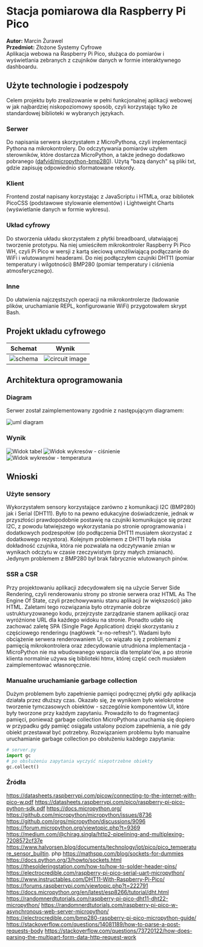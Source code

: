 # Stacja pomiarowa dla Raspberry Pi Pico

**Autor:** Marcin Żurawel  
**Przedmiot:** Złożone Systemy Cyfrowe  
Aplikacja webowa na Raspberry Pi Pico, służąca do pomiarów i wyświetlania
zebranych z czujników danych w formie interaktywnego dashboardu.

## Użyte technologie i podzespoły

Celem projektu było zrealizowanie w pełni funkcjonalnej aplikacji webowej w jak
najbardziej niskopoziomowy sposób, czyli korzystając tylko ze standardowej
biblioteki w wybranych językach.

### Serwer

Do napisania serwera skorzystałem z MicroPythona, czyli implementacji Pythona na
mikrokontrolery. Do odczytywania pomiarów użyłem sterowników, które dostarcza
MicroPython, a także jednego dodatkowo pobranego
([dafvid/micropython-bmp280](https://github.com/dafvid/micropython-bmp280/tree/master)).
Użytą "bazą danych" są pliki txt, gdzie zapisuję odpowiednio sformatowane
rekordy.

### Klient

Frontend został napisany korzystając z JavaScriptu i HTMLa, oraz bibliotek
PicoCSS (podstawowe stylowanie elementów) i Lightweight Charts (wyświetlanie
danych w formie wykresu).

### Układ cyfrowy

Do stworzenia układu skorzystałem z płytki breadboard, ułatwiającej tworzenie
prototypu. Na niej umieściłem mikrokontroler Raspberry Pi Pico WH, czyli Pi Pico
w wersji z kartą sieciową umożliwiającą podłączanie do WiFi i wlutowanymi
headerami. Do niej podłączyłem czujniki DHT11 (pomiar temperatury i wilgotności)
BMP280 (pomiar temperatury i ciśnienia atmosferycznego).

### Inne

Do ułatwienia najczęstszych operacji na mikrokontrolerze (ładowanie plików,
uruchamianie REPL, konfigurowanie WiFi) przygotowałem skrypt Bash.

## Projekt układu cyfrowego

|           Schemat            |                  Wynik                   |
| :--------------------------: | :--------------------------------------: |
| ![schema](./docs/schema.png) | ![circuit image](./docs/circuit_irl.jpg) |

## Architektura oprogramowania

### Diagram

Serwer został zaimplementowany zgodnie z następującym diagramem:

![uml diagram](./docs/uml_pl.png)

### Wynik

![Widok tabel](./docs/preview_tables.png)
![Widok wykresów - ciśnienie](./docs/preview_chart_pressure.png)
![Widok wykresów - temperatura](./docs/preview_chart_temperature.png)

## Wnioski

### Użyte sensory

Wykorzystałem sensory korzystające zarówno z komunikacji I2C (BMP280) jak i
Serial (DHT11). Było to na pewno edukacyjne doświadczenie, jednak w przyszłości
prawdopodobnie postawię na czujniki komunikujące się przez I2C, z powodu
łatwiejszego wykorzystania po stronie oprogramowania i dodatkowych podzespołów
(do podłączenia DHT11 musiałem skorzystać z dodatkowego rezystora). Kolejnym
problemem z DHT11 była niska dokładność czujnika, która nie pozwalała na
odczytywanie zmian w wynikach odczytu w czasie rzeczywistym (przy małych
zmianach). Jedynym problemem z BMP280 był brak fabrycznie wlutowanych pinów.

### SSR a CSR

Przy projektowaniu aplikacji zdecydowałem się na użycie Server Side Rendering,
czyli renderowaniu strony po stronie serwera oraz HTML As The Engine Of State,
czyli przechowywaniu stanu aplikacji (w większości) jako HTML. Zaletami tego
rozwiązania było otrzymanie dobrze ustrukturyzowanego kodu, przejrzyste
zarządzanie stanem aplikacji oraz wyróżnione URL dla każdego widoku na stronie.
Ponadto udało się zachować zaletę SPA (Single Page Application) dzięki
skorzystaniu z częściowego renderingu (nagłówek "x-no-refresh"). Wadami było
obciążenie serwera renderowaniem UI, co wiązało się z problemami z pamięcią
mikrokontrolera oraz zdecydowanie utrudniona implementacja - MicroPython nie ma
wbudowanego wsparcia dla template'ów, a po stronie klienta normalnie używa się
biblioteki htmx, której część cech musiałem zaimplementować własnoręcznie.

### Manualne uruchamianie garbage collection

Dużym problemem było zapełnienie pamięci podręcznej płytki gdy aplikacja
działała przez dłuższy czas. Okazało się, że wynikiem było wielokrotne tworzenie
tymczasowych obiektów - szczególnie komponentów UI, które były tworzone przy
każdym zapytaniu. Prowadziło to do fragmentacji pamięci, ponieważ garbage
collection MicroPythona uruchamia się dopiero w przypadku gdy pamięć osiągała
ustalony poziom zapełnienia, a nie gdy obiekt przestawał być potrzebny.
Rozwiązaniem problemu było manualne uruchamianie garbage collection po
obsłużeniu każdego zapytania:

```python
# server.py
import gc
# po obsłużeniu zapytania wyczyść niepotrzebne obiekty
gc.collect()
```

### Źródła

https://datasheets.raspberrypi.com/picow/connecting-to-the-internet-with-pico-w.pdf
https://datasheets.raspberrypi.com/pico/raspberry-pi-pico-python-sdk.pdf
https://docs.micropython.org/
https://github.com/micropython/micropython/issues/8736
https://github.com/orgs/micropython/discussions/9096
https://forum.micropython.org/viewtopic.php?t=9369
https://medium.com/@chirag.singla/http2-pipelining-and-multiplexing-7208572cf37e
https://www.halvorsen.blog/documents/technology/iot/pico/pico_temperature_sensor_builtin.
php https://mathspp.com/blog/sockets-for-dummies
https://docs.python.org/3/howto/sockets.html
https://thesolderingstation.com/how-to/how-to-solder-header-pins/
https://electrocredible.com/raspberry-pi-pico-serial-uart-micropython/
https://www.instructables.com/DHT11-With-Raspberry-Pi-Pico/
https://forums.raspberrypi.com/viewtopic.php?t=222791
https://docs.micropython.org/en/latest/esp8266/tutorial/dht.html
https://randomnerdtutorials.com/raspberry-pi-pico-dht11-dht22-micropython/
https://randomnerdtutorials.com/raspberry-pi-pico-w-asynchronous-web-server-micropython/
https://electrocredible.com/bmp280-raspberry-pi-pico-micropython-guide/
https://stackoverflow.com/questions/14081189/how-to-parse-a-post-requests-body
https://stackoverflow.com/questions/73720122/how-does-parsing-the-multipart-form-data-http-request-work
